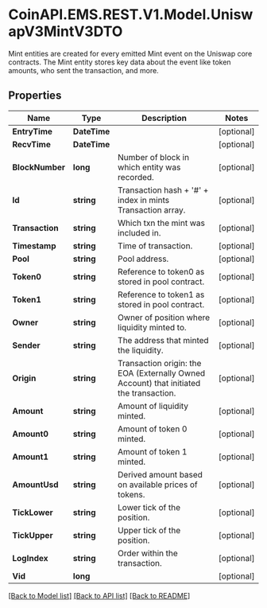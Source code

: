 # CoinAPI.EMS.REST.V1.Model.UniswapV3MintV3DTO
Mint entities are created for every emitted Mint event on the Uniswap core contracts. The Mint entity stores key data about the event like token amounts, who sent the transaction, and more.

## Properties

Name | Type | Description | Notes
------------ | ------------- | ------------- | -------------
**EntryTime** | **DateTime** |  | [optional] 
**RecvTime** | **DateTime** |  | [optional] 
**BlockNumber** | **long** | Number of block in which entity was recorded. | [optional] 
**Id** | **string** | Transaction hash + &#39;#&#39; + index in mints Transaction array. | [optional] 
**Transaction** | **string** | Which txn the mint was included in. | [optional] 
**Timestamp** | **string** | Time of transaction. | [optional] 
**Pool** | **string** | Pool address. | [optional] 
**Token0** | **string** | Reference to token0 as stored in pool contract. | [optional] 
**Token1** | **string** | Reference to token1 as stored in pool contract. | [optional] 
**Owner** | **string** | Owner of position where liquidity minted to. | [optional] 
**Sender** | **string** | The address that minted the liquidity. | [optional] 
**Origin** | **string** | Transaction origin: the EOA (Externally Owned Account) that initiated the transaction. | [optional] 
**Amount** | **string** | Amount of liquidity minted. | [optional] 
**Amount0** | **string** | Amount of token 0 minted. | [optional] 
**Amount1** | **string** | Amount of token 1 minted. | [optional] 
**AmountUsd** | **string** | Derived amount based on available prices of tokens. | [optional] 
**TickLower** | **string** | Lower tick of the position. | [optional] 
**TickUpper** | **string** | Upper tick of the position. | [optional] 
**LogIndex** | **string** | Order within the transaction. | [optional] 
**Vid** | **long** |  | [optional] 

[[Back to Model list]](../README.md#documentation-for-models) [[Back to API list]](../README.md#documentation-for-api-endpoints) [[Back to README]](../README.md)


